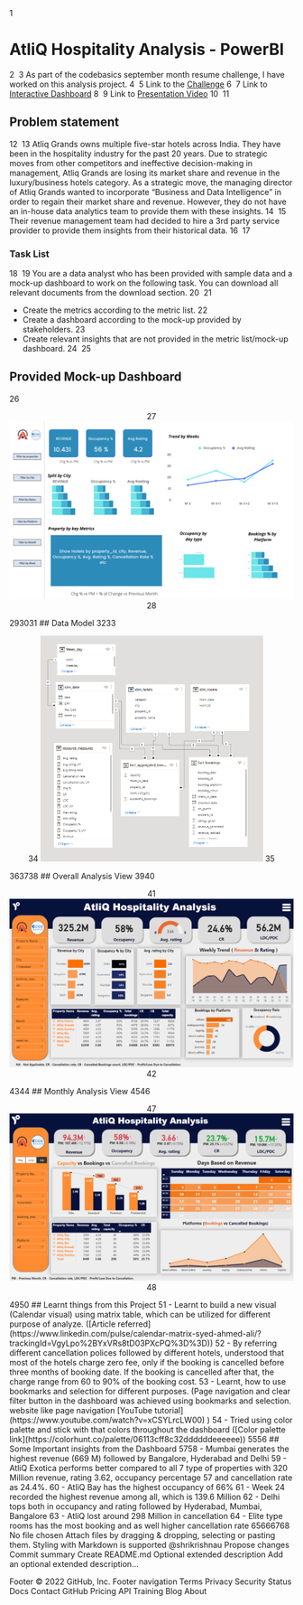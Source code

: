 1
# AtliQ Hospitality Analysis - PowerBI
2
​
3
As part of the codebasics september month resume challenge, I have worked on this analysis project.
4
​
5
Link to the [Challenge](https://codebasics.io/event/codebasics-resume-project-challenge)
6
​
7
Link to [Interactive Dashboard](https://www.novypro.com/project/-codebasics-september-month-resume-challenge)
8
​
9
Link to [Presentation Video](https://www.linkedin.com/posts/naveen-s6_codebasicsresumechallenge-codebasics-codebasicsresumechallenge-activity-6977486712180527105-17Hm)
10
​
11
## Problem statement
12
​
13
Atliq Grands owns multiple five-star hotels across India. They have been in the hospitality industry for the past 20 years. Due to strategic moves from other competitors and ineffective decision-making in management, Atliq Grands are losing its market share and revenue in the luxury/business hotels category. As a strategic move, the managing director of Atliq Grands wanted to incorporate “Business and Data Intelligence” in order to regain their market share and revenue. However, they do not have an in-house data analytics team to provide them with these insights.
14
​
15
Their revenue management team had decided to hire a 3rd party service provider to provide them insights from their historical data.
16
​
17
### Task List
18
​
19
You are a data analyst who has been provided with sample data and a mock-up dashboard to work on the following task. You can download all relevant documents from the download section.
20
​
21
- Create the metrics according to the metric list. 
22
- Create a dashboard according to the mock-up provided by stakeholders. 
23
- Create relevant insights that are not provided in the metric list/mock-up dashboard.
24
​
25
## Provided Mock-up Dashboard
26
<p align="center">
27
    <img src="https://github.com/Naveen-S6/AtliQ_Hospitality_Analysis_PowerBI/blob/main/Dataset/mock%20up%20dashboard_atliq%20grands.png" width="600">
28
</p>
29
​
30
​
31
## Data Model
32
​
33
<p align="center">
34
    <img src='https://github.com/Naveen-S6/AtliQ_Hospitality_Analysis_PowerBI/blob/main/resources/data_model.png' height="400">
35
</p>
36
​
37
​
38
## Overall Analysis View
39
​
40
<p align="center">
41
    <img src='https://github.com/Naveen-S6/AtliQ_Hospitality_Analysis_PowerBI/blob/main/resources/overall_view.png' width="600">
42
</p>
43
​
44
## Monthly Analysis View
45
​
46
<p align="center">
47
    <img src='https://github.com/Naveen-S6/AtliQ_Hospitality_Analysis_PowerBI/blob/main/resources/monthly_view.png' width="600">
48
</p>
49
​
50
## Learnt things from this Project 
51
- Learnt to build a new visual (Calendar visual) using matrix table, which can be utilized for different purpose of analyze. ([Article referred](https://www.linkedin.com/pulse/calendar-matrix-syed-ahmed-ali/?trackingId=VgyLpo%2BYxVRs8tD03PXcPQ%3D%3D))
52
- By referring different cancellation polices followed by different hotels, understood that most of the hotels charge zero fee, only if the booking is cancelled before three months of booking date. If the booking is cancelled after that, the charge range from 60 to 90% of the booking cost.
53
- Learnt, how to use bookmarks and selection for different purposes. (Page navigation and clear filter button in the dashboard was achieved using bookmarks and selection. website like page navigation [YouTube tutorial](https://www.youtube.com/watch?v=xCSYLrcLW00)   )
54
- Tried using color palette and stick with that colors throughout the dashboard ([Color palette link](https://colorhunt.co/palette/06113cff8c32ddddddeeeeee))
55
​
56
## Some Important insights from the Dashboard
57
​
58
- Mumbai generates the highest revenue (669 M) followed by Bangalore, Hyderabad and Delhi
59
- AtliQ Exotica performs better compared to all 7 type of properties with 320 Million revenue, rating 3.62, occupancy percentage 57 and cancellation rate as 24.4%.
60
- AtliQ Bay has the highest occupancy of 66%
61
- Week 24 recorded the highest revenue among all, which is 139.6 Million
62
- Delhi tops both in occupancy and rating followed by Hyderabad, Mumbai, Bangalore
63
- AtliQ lost around 298 Million in cancellation 
64
- Elite type rooms has the most booking and as well higher cancellation rate
65
​
66
​
67
​
68
​
No file chosen
Attach files by dragging & dropping, selecting or pasting them.
Styling with Markdown is supported
@shrikrishnau
Propose changes
Commit summary
Create README.md
Optional extended description
Add an optional extended description…
 
Footer
© 2022 GitHub, Inc.
Footer navigation
Terms
Privacy
Security
Status
Docs
Contact GitHub
Pricing
API
Training
Blog
About
